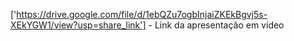['https://drive.google.com/file/d/1ebQZu7ogbInjaiZKEkBgvj5s-XEkYGW1/view?usp=share_link'] - Link da apresentação em vídeo